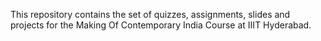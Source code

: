 This repository contains the set of quizzes, assignments, slides and projects for the Making Of Contemporary India Course at IIIT Hyderabad.
